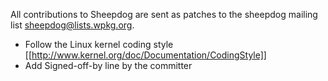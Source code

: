 All contributions to Sheepdog are sent as patches to the sheepdog mailing list <sheepdog@lists.wpkg.org>.

* Follow the Linux kernel coding style [[http://www.kernel.org/doc/Documentation/CodingStyle]]
* Add Signed-off-by line by the committer
